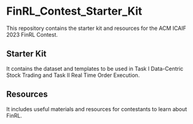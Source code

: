 # FinRL_Contest_Starter_Kit
This repository contains the starter kit and resources for the ACM ICAIF 2023 FinRL Contest.

## Starter Kit
It contains the dataset and templates to be used in Task I Data-Centric Stock Trading and Task II Real Time Order Execution.

## Resources
It includes useful materials and resources for contestants to learn about FinRL.
